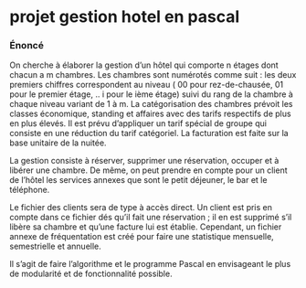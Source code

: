 projet gestion hotel en pascal
==============================

### Énoncé

On cherche à élaborer la gestion d’un hôtel qui comporte n étages dont chacun a m chambres. Les chambres sont numérotés comme suit : les deux premiers chiffres correspondent au niveau ( 00 pour rez-de-chausée, 01 pour le premier étage, .. i pour le ième étage) suivi du rang de la chambre à chaque niveau variant de 1 à m. La catégorisation des chambres prévoit les classes économique, standing et affaires avec des tarifs respectifs de plus en plus élevés. Il est prévu d’appliquer un tarif spécial de groupe qui consiste en une réduction du tarif catégoriel. La facturation est faite sur la base unitaire de la nuitée.

La gestion consiste à réserver, supprimer une réservation, occuper et à libérer une chambre. De même, on peut prendre en compte pour un client de l’hôtel les services annexes que sont le petit déjeuner, le bar et le téléphone.

Le fichier des clients sera de type à accès direct. Un client est pris en compte dans ce fichier dés qu’il fait une réservation ; il en est supprimé s’il libère sa chambre et qu’une facture lui est établie. Cependant, un fichier annexe de fréquentation est créé pour faire une statistique mensuelle, semestrielle et annuelle.

Il s’agit de faire l’algorithme et le programme Pascal en envisageant le plus de modularité et de fonctionnalité possible.